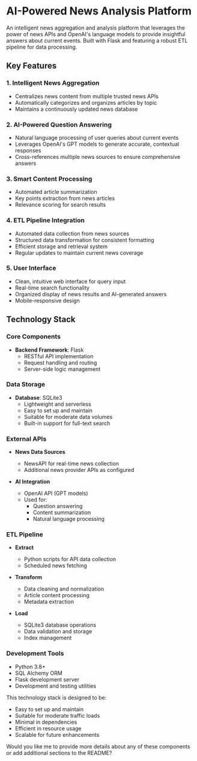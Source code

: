 # AI-Powered News Analysis Platform

An intelligent news aggregation and analysis platform that leverages the power of news APIs and OpenAI's language models to provide insightful answers about current events. Built with Flask and featuring a robust ETL pipeline for data processing.

## Key Features

### 1. Intelligent News Aggregation
- Centralizes news content from multiple trusted news APIs
- Automatically categorizes and organizes articles by topic
- Maintains a continuously updated news database

### 2. AI-Powered Question Answering
- Natural language processing of user queries about current events
- Leverages OpenAI's GPT models to generate accurate, contextual responses
- Cross-references multiple news sources to ensure comprehensive answers

### 3. Smart Content Processing
- Automated article summarization
- Key points extraction from news articles
- Relevance scoring for search results

### 4. ETL Pipeline Integration
- Automated data collection from news sources
- Structured data transformation for consistent formatting
- Efficient storage and retrieval system
- Regular updates to maintain current news coverage

### 5. User Interface
- Clean, intuitive web interface for query input
- Real-time search functionality
- Organized display of news results and AI-generated answers
- Mobile-responsive design

## Technology Stack

### Core Components
- **Backend Framework**: Flask
  - RESTful API implementation
  - Request handling and routing
  - Server-side logic management

### Data Storage
- **Database**: SQLite3
  - Lightweight and serverless
  - Easy to set up and maintain
  - Suitable for moderate data volumes
  - Built-in support for full-text search

### External APIs
- **News Data Sources**
  - NewsAPI for real-time news collection
  - Additional news provider APIs as configured
  
- **AI Integration**
  - OpenAI API (GPT models)
  - Used for:
    - Question answering
    - Content summarization
    - Natural language processing

### ETL Pipeline
- **Extract**
  - Python scripts for API data collection
  - Scheduled news fetching
  
- **Transform**
  - Data cleaning and normalization
  - Article content processing
  - Metadata extraction
  
- **Load**
  - SQLite3 database operations
  - Data validation and storage
  - Index management

### Development Tools
- Python 3.8+
- SQL Alchemy ORM
- Flask development server
- Development and testing utilities

This technology stack is designed to be:
- Easy to set up and maintain
- Suitable for moderate traffic loads
- Minimal in dependencies
- Efficient in resource usage
- Scalable for future enhancements

Would you like me to provide more details about any of these components or add additional sections to the README?